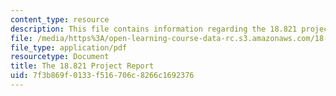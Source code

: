 ```yaml
---
content_type: resource
description: This file contains information regarding the 18.821 project report.
file: /media/https%3A/open-learning-course-data-rc.s3.amazonaws.com/18-821-project-laboratory-in-mathematics-spring-2013/7f3b869f0133f516706c8266c1692376_MIT18_821S13_writingslides.pdf
file_type: application/pdf
resourcetype: Document
title: The 18.821 Project Report
uid: 7f3b869f-0133-f516-706c-8266c1692376
---
```

